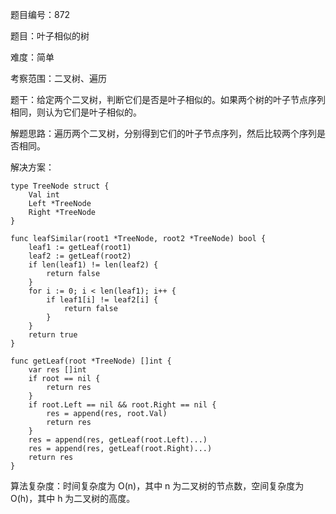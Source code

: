 题目编号：872

题目：叶子相似的树

难度：简单

考察范围：二叉树、遍历

题干：给定两个二叉树，判断它们是否是叶子相似的。如果两个树的叶子节点序列相同，则认为它们是叶子相似的。

解题思路：遍历两个二叉树，分别得到它们的叶子节点序列，然后比较两个序列是否相同。

解决方案：

```
type TreeNode struct {
    Val int
    Left *TreeNode
    Right *TreeNode
}

func leafSimilar(root1 *TreeNode, root2 *TreeNode) bool {
    leaf1 := getLeaf(root1)
    leaf2 := getLeaf(root2)
    if len(leaf1) != len(leaf2) {
        return false
    }
    for i := 0; i < len(leaf1); i++ {
        if leaf1[i] != leaf2[i] {
            return false
        }
    }
    return true
}

func getLeaf(root *TreeNode) []int {
    var res []int
    if root == nil {
        return res
    }
    if root.Left == nil && root.Right == nil {
        res = append(res, root.Val)
        return res
    }
    res = append(res, getLeaf(root.Left)...)
    res = append(res, getLeaf(root.Right)...)
    return res
}
```

算法复杂度：时间复杂度为 O(n)，其中 n 为二叉树的节点数，空间复杂度为 O(h)，其中 h 为二叉树的高度。